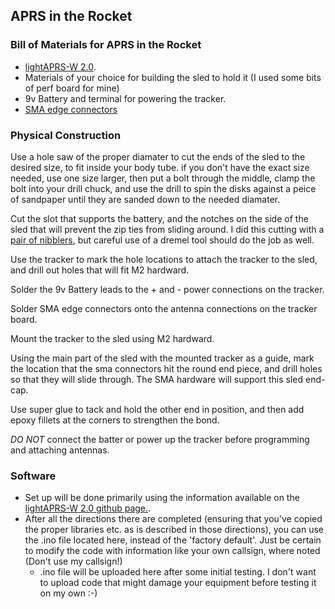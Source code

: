 ## APRS in the Rocket

### Bill of Materials for APRS in the Rocket
* [lightAPRS-W 2.0](https://www.qrp-labs.com/lightaprsw2.html).
* Materials of your choice for building the sled to hold it (I used some bits of perf board for mine)
* 9v Battery and terminal for powering the tracker.
* [SMA edge connectors](https://amzn.to/3HIC7rE)

### Physical Construction
Use a hole saw of the proper diamater to cut the ends of the sled to the desired size, to fit inside your body tube. if you don't have the exact size needed, use one size larger, then put a bolt through the middle, clamp the bolt into your drill chuck, and use the drill to spin the disks against a peice of sandpaper until they are sanded down to the needed diamater.  
     
Cut the slot that supports the battery, and the notches on the side of the sled that will prevent the zip ties from sliding around. I did this cutting with a [pair of nibblers](https://amzn.to/3xcUHmM), but careful use of a dremel tool should do the job as well.  
     
Use the tracker to mark the hole locations to attach the tracker to the sled, and drill out holes that will fit M2 hardward.
     
Solder the 9v Battery leads to the + and - power connections on the tracker.
     
Solder SMA edge connectors onto the antenna connections on the tracker board.
     
Mount the tracker to the sled using M2 hardward.
     
Using the main part of the sled with the mounted tracker as a guide, mark the location that the sma connectors hit the round end piece, and drill holes so that they will slide through.  The SMA hardware will support this sled end-cap.
     
Use super glue to tack and hold the other end in position, and then add epoxy fillets at the corners to strengthen the bond.
     
*DO NOT* connect the batter or power up the tracker before programming and attaching antennas.

### Software
* Set up will be done primarily using the information available on the [lightAPRS-W 2.0 github page.](https://github.com/lightaprs/LightAPRS-W-2.0).
* After all the directions there are completed (ensuring that you've copied the proper libraries etc. as is described in those directions), you can use the .ino file located here, instead of the 'factory default'.  Just be certain to modify the code with information like your own callsign, where noted (Don't use my callsign!)
     * .ino file will be uploaded here after some initial testing.   I don't want to upload code that might damage your equipment before testing it on my own :-)
